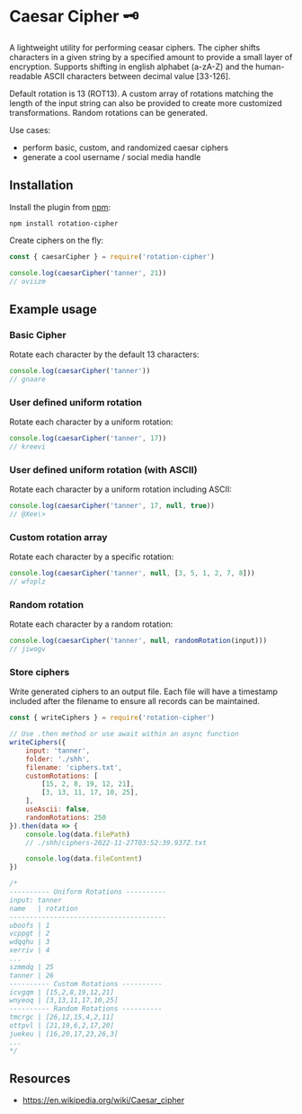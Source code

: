 # Caesar Cipher 🗝️
A lightweight utility for performing ceasar ciphers. The cipher shifts characters in a given string by a specified amount to provide a small layer of encryption. Supports shifting in english alphabet (a-zA-Z) and the human-readable ASCII characters between decimal value [33-126].

Default rotation is 13 (ROT13). A custom array of rotations matching the length of the input string can also be provided to create more customized transformations. Random rotations can be generated.

Use cases:
- perform basic, custom, and randomized caesar ciphers
- generate a cool username / social media handle

## Installation
Install the plugin from [npm](https://www.npmjs.com/package/rotation-cipher):

```shell
npm install rotation-cipher
```

Create ciphers on the fly:

```js
const { caesarCipher } = require('rotation-cipher')

console.log(caesarCipher('tanner', 21))
// oviizm
```

## Example usage

### Basic Cipher
Rotate each character by the default 13 characters:
```js
console.log(caesarCipher('tanner'))
// gnaare
```

### User defined uniform rotation
Rotate each character by a uniform rotation:
```js
console.log(caesarCipher('tanner', 17))
// kreevi
```

### User defined uniform rotation (with ASCII)
Rotate each character by a uniform rotation including ASCII:
```js
console.log(caesarCipher('tanner', 17, null, true))
// @Xee\>
```

### Custom rotation array
Rotate each character by a specific rotation:
```js
console.log(caesarCipher('tanner', null, [3, 5, 1, 2, 7, 8]))
// wfoplz
```

### Random rotation
Rotate each character by a random rotation:
```js
console.log(caesarCipher('tanner', null, randomRotation(input)))
// jiwogv
```

### Store ciphers
Write generated ciphers to an output file. Each file will have a timestamp included after the filename to ensure all records can be maintained.

```js
const { writeCiphers } = require('rotation-cipher')

// Use .then method or use await within an async function
writeCiphers({
    input: 'tanner',
    folder: './shh',
    filename: 'ciphers.txt',
    customRotations: [
        [15, 2, 8, 19, 12, 21],
        [3, 13, 11, 17, 10, 25],
    ],
    useAscii: false,
    randomRotations: 250
}).then(data => {
    console.log(data.filePath)
    // ./shh/ciphers-2022-11-27T03:52:39.937Z.txt

    console.log(data.fileContent)
})

/* 
---------- Uniform Rotations ----------
input: tanner
name   | rotation
---------------------------------------
uboofs | 1
vcppgt | 2
wdqqhu | 3
xerriv | 4
...
szmmdq | 25
tanner | 26
---------- Custom Rotations ----------
icvgqm | [15,2,8,19,12,21]
wnyeoq | [3,13,11,17,10,25]
---------- Random Rotations ----------
tmcrgc | [26,12,15,4,2,11]
ottpvl | [21,19,6,2,17,20]
juekeu | [16,20,17,23,26,3]
...
*/
```

## Resources
- https://en.wikipedia.org/wiki/Caesar_cipher
